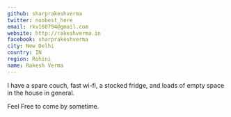 ```yaml
---
github: sharprakeshverma
twitter: noobest_here
email: rkv160794@gmail.com
website: http://rakeshverma.in
facebook: sharprakeshverma
city: New Delhi
country: IN
region: Rohini
name: Rakesh Verma
---
```


I have a spare couch, fast wi-fi, a stocked fridge, and loads of empty space in the house in general.

Feel Free to come by sometime.

